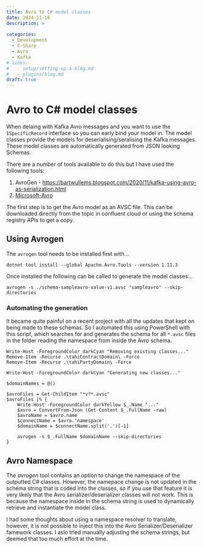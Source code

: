 ```yaml
---
title: Avro to C# model classes
date: 2024-11-18
description: >
  
categories:
  - Development
  - C-Sharp
  - Avro
  - Kafka
# links:
#   - setup/setting-up-a-blog.md
#   - plugins/blog.md
draft: true
---
```

# Avro to C# model classes

When delaing with Kafka Avro messages and you want to use the `ISpecificRecord` interface so you can early bind
your model in.  The model classes provide the models for deserialising/seralising the Kafka messages.  These model 
classes are automatically generated from JSON looking Schemas.

There are a number of tools available to do this but I have used the following tools:
1. AvroGen - https://bartwullems.blogspot.com/2020/11/kafka-using-avro-as-serialization.html
1. [Microsoft-Avro](https://github.com/dougmsft/microsoft-avro)

The first step is to get the Avro model as an AVSC file.  This can be downloaded directly from the topic in confluent
cloud or using the schema registry APIs to get a copy.

## Using Avrogen

The `avrogen` tool needs to be installed first with...
```PS
dotnet tool install --global Apache.Avro.Tools --version 1.11.3
```

Once installed the following can be called to generate the model classes...
```PS
avrogen -s ./schema-sampleavro-value-v1.avsc "sampleavro" --skip-directories 
```

### Automating the generation

It became quite painful on a recent project with all the updates that kept on being made to these schemas.  So I 
automated this using PowerShell with this script, which searches for and generates the schema for all `*.avsc` files 
in the folder reading the namespace from inside the Avro schema.

```PS
Write-Host -ForegroundColor darkCyan "Removing existing classes..."
Remove-Item -Recurse .\tahiContractDomain\ -Force
Remove-Item -Recurse .\tahiPartyDomain\ -Force

Write-Host -ForegroundColor darkCyan "Generating new classes..."

$domainNames = @()

$avroFiles = Get-ChildItem "*v?*.avsc"
$avroFiles |% {
    Write-Host -ForegroundColor darkYellow $_.Name "..."
    $avro = ConvertFrom-Json (Get-Content $_.FullName -raw)
    $avroName = $avro.name
    $connectName = $avro.'namespace'
    $domainName = $connectName.split('.')[-1]
    
    avrogen -s $_.FullName $domainName --skip-directories 
}
```

## Avro Namespace

The _avrogen_ tool contains an option to change the namespace of the outputted C# classes.  However, the namepace change
is not updated in the schema string that is coded into the classes, so if you use that feature it is very likely that the
Avro serializer/deserializer classes will not work.  This is because the namespace inside in the schema string is used to
dynamically retrieve and instantiate the model class.

I had some thoughts about using a namespace resolver to translate, however, it is not possible to inject this into the Avro
Serializer/Deserializer famework classes.  I aslo tried manually adjusting the schema strings, but deemed that too much effort 
at the time.

